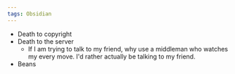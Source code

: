 ```yaml
---
tags: Obsidian 
---
```


- Death to copyright
- Death to the server
    - If I am trying to talk to my friend, why use a middleman who watches my every move. I'd rather actually be talking to my friend.
- Beans
